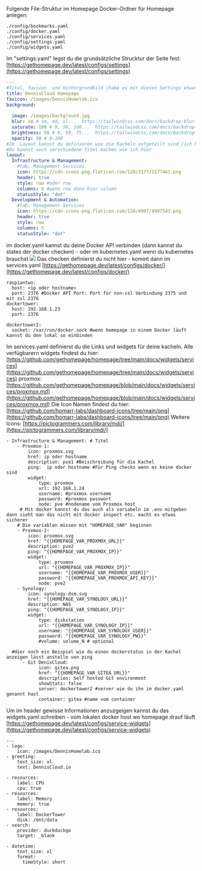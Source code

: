 Folgende File-Struktur im Homepage Docker-Ordner für Homepage anlegen:
```
./config/bookmarks.yaml
./config/docker.yaml
./config/services.yaml
./config/settings.yaml
./config/widgets.yaml
```
Im "settings.yaml" legst du die grundsätzliche Strucktur der Seite fest:
[https://gethomepage.dev/latest/configs/settings](https://gethomepage.dev/latest/configs/settings)
```Yaml
---
#Titel, favicon  und Hintergrundbild (habe es mit diesen Settings etwas unscharf gemacht
title: DennisCloud Homepage
favicon: /images/DennisHomelab.ico
background:
 
  image: /images/background.jpg
  blur: sm # sm, md, xl...  https://tailwindcss.com/docs/backdrop-blur
  saturate: 100 # 0, 50, 100...  https://tailwindcss.com/docs/backdrop-saturate
  brightness: 50 # 0, 50, 75...  https://tailwindcss.com/docs/backdrop-brightness
  opacity: 30 # 0-100
#Im  Layout kannst du definieren wie die Kacheln aufgeteilt sind (ich habe sie in eine "row" genommen geht aber auch im style "column"
#Du kannst auch verschiedene Titel machen wie ich hier
layout:
  Infrastructure & Management:
    #tab: Management-Services
    icon: https://cdn-icons-png.flaticon.com/128/2177/2177461.png
    header: true
    style: row #oder row
    columns: 6 #wenn row dann hier column
    statusStyle: "dot"
  Development & Automation:
    #tab: Management-Services
    icon: https://cdn-icons-png.flaticon.com/128/4997/4997543.png
    header: true
    style: row
    columns: 5
    statusStyle: "dot"
```
im docker.yaml kannst du deine Docker API verbinden (dann kannst du states der docker checken) - oder im kubernetes.yaml wenn du kubernetes brauchst
![](https://appflowy.denniscloud.io/api/file_storage/f1683278-ac40-4561-820e-f26e54d4427a/v1/blob/cf324305%2D43b4%2D4a46%2D805f%2Db33f9d35b631/8qen8NUOVehobYQafZ2wJ7kkeaMmgx0RWXslbfykr-o=.png)
Das checken definierst du nicht hier - kommt dann im services.yaml
[https://gethomepage.dev/latest/configs/docker/](https://gethomepage.dev/latest/configs/docker/)
```
raspiantwo:
  host: <ip oder hostname>
  port: 2376 #Docker API Port: Port für non-ssl Verbindung 2375 und mit ssl 2376
dockertower:
  host: 192.168.1.23
  port: 2376

dockertower2:
  socket: /var/run/docker.sock #wenn homepage in einem Docker läuft kannst du den lokal so einbinden
```

Im services.yaml definierst du die Links und widgets für deine kacheln.
Alle verfügbarern widgets findest du hier:
[https://github.com/gethomepage/homepage/tree/main/docs/widgets/services](https://github.com/gethomepage/homepage/tree/main/docs/widgets/services)
proxmox: [https://github.com/gethomepage/homepage/blob/main/docs/widgets/services/proxmox.md](https://github.com/gethomepage/homepage/blob/main/docs/widgets/services/proxmox.md)
Die Icon Namen findest du hier: [https://github.com/homarr-labs/dashboard-icons/tree/main/png](https://github.com/homarr-labs/dashboard-icons/tree/main/png)
Weitere Icons: [https://pictogrammers.com/library/mdi/](https://pictogrammers.com/library/mdi/)
```
- Infrastructure & Management: # Titel 
    - Proxmox-1:
        icon: proxmox.svg
        href: ip oder hostname
        description: pve1 #Beischreibung für die Kachel
        ping:  ip oder hostname #Für Ping checks wenn es keine docker sind
        widget:
            type: proxmox
            url: 192.168.1.24 
            username: #proxmox username
            password: #proxmox passwort
            node: pve #nodename vom Proxmox host
     # Mit docker kannst du das auch als variabeln im .env mitgeben dann sieht man das nicht mit docker inspect etc. macht es etwas sicherer
    # Die variablen müssen mit "HOMEPAGE_VAR" beginnen
    - Proxmox-2:
        icon: proxmox.svg
        href: "{{HOMEPAGE_VAR_PROXMOX_URL}}"
        description: pve2
        ping: "{{HOMEPAGE_VAR_PROXMOX_IP}}"
        widget:
            type: proxmox
            url: "{{HOMEPAGE_VAR_PROXMOX_IP}}"
            username: "{{HOMEPAGE_VAR_PROXMOX_USER}}"
            password: "{{HOMEPAGE_VAR_PROXMOX_API_KEY}}"
            node: pve2
    - Synology:
        icon: synology-dsm.svg
        href: "{{HOMEPAGE_VAR_SYNOLOGY_URL}}"
        description: NAS
        ping: "{{HOMEPAGE_VAR_SYNOLOGY_IP}}"
        widget:
            type: diskstation
            url: "{{HOMEPAGE_VAR_SYNOLOGY_IP}}"
            username: "{{HOMEPAGE_VAR_SYNOLOGY_USER}}"
            password: "{{HOMEPAGE_VAR_SYNOLOGY_PW}}"
            #volume: volume_N # optional
            
  #Hier noch ein Beispiel wie du einen dockerstatus in der Kachel anzeigen lässt anstelle von ping
      - Git DenisCloud:
            icon: gitea.png
            href: "{{HOMEPAGE_VAR_GITEA_URL}}"
            description: Self hosted Git environment
            showStats: false
            server: dockertower2 #server wie du ihn im docker.yaml genannt hast
            container: gitea #name vom container
```

Um im header gewisse Informationen anzuzgeigen kannst du das widgets.yaml schreiben - vom lokalen docker host wo homepage drauf läuft
[https://gethomepage.dev/latest/configs/service-widgets](https://gethomepage.dev/latest/configs/service-widgets)

```
---
- logo:
    icon: /images/DennisHomelab.ico
- greeting:
    text_size: xl
    text: DennisCloud.io

- resources:
    label: CPU
    cpu: true
- resources:
    label: Memory
    memory: true
- resources:
    label: DockerTower
    disk: /mnt/data
- search:
    provider: duckduckgo
    target: _blank
    
- datetime:
    text_size: xl
    format:
      timeStyle: short
```